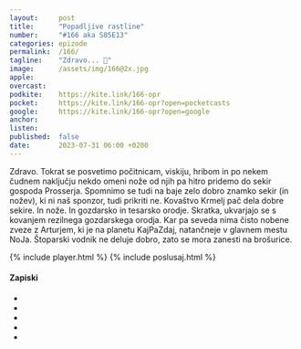 ```yaml
---
layout: 	post
title:  	"Popadljive rastline"
number: 	"#166 aka S05E13"
categories:	epizode
permalink:	/166/
tagline: 	"Zdravo... 🚨"
image:		/assets/img/166@2x.jpg
apple:		
overcast:	
podkite:	https://kite.link/166-opr
pocket:		https://kite.link/166-opr?open=pocketcasts
google:		https://kite.link/166-opr?open=google
anchor:		
listen:		
published:	false
date: 		2023-07-31 06:00 +0200
---
```


Zdravo. Tokrat se posvetimo počitnicam, viskiju, hribom in po nekem čudnem naključju nekdo omeni nože od njih pa hitro pridemo do sekir gospoda Prosserja. Spomnimo se tudi na baje zelo dobro znamko sekir (in nožev), ki ni naš sponzor, tudi prikriti ne. Kovaštvo Krmelj pač dela dobre sekire. In nože. In gozdarsko in tesarsko orodje. Skratka, ukvarjajo se s kovanjem rezilnega gozdarskega orodja. Kar pa seveda nima čisto nobene zveze z Arturjem, ki je na planetu KajPaZdaj, natančneje v glavnem mestu NoJa. Štoparski vodnik ne deluje dobro, zato se mora zanesti na brošurice. 

{% include player.html %}
{% include poslusaj.html %}

<!--break-->

#### Zapiski

- []()
- []()
- []()
- []()
- []()